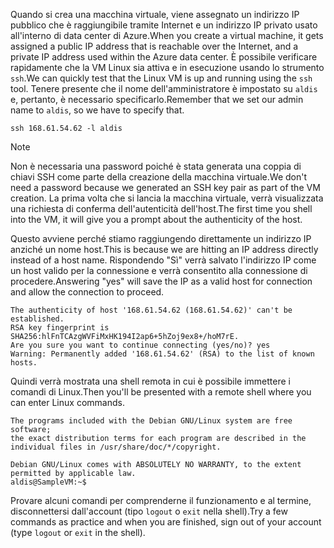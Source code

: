 <span data-ttu-id="a331f-101">Quando si crea una macchina virtuale, viene assegnato un indirizzo IP pubblico che è raggiungibile tramite Internet e un indirizzo IP privato usato all'interno di data center di Azure.</span><span class="sxs-lookup"><span data-stu-id="a331f-101">When you create a virtual machine, it gets assigned a public IP address that is reachable over the Internet, and a private IP address used within the Azure data center.</span></span> <span data-ttu-id="a331f-102">È possibile verificare rapidamente che la VM Linux sia attiva e in esecuzione usando lo strumento `ssh`.</span><span class="sxs-lookup"><span data-stu-id="a331f-102">We can quickly test that the Linux VM is up and running using the `ssh` tool.</span></span> <span data-ttu-id="a331f-103">Tenere presente che il nome dell'amministratore è impostato su `aldis` e, pertanto, è necessario specificarlo.</span><span class="sxs-lookup"><span data-stu-id="a331f-103">Remember that we set our admin name to `aldis`, so we have to specify that.</span></span>

```azurecli
ssh 168.61.54.62 -l aldis
```

> [!NOTE]
> <span data-ttu-id="a331f-104">Non è necessaria una password poiché è stata generata una coppia di chiavi SSH come parte della creazione della macchina virtuale.</span><span class="sxs-lookup"><span data-stu-id="a331f-104">We don't need a password because we generated an SSH key pair as part of the VM creation.</span></span> <span data-ttu-id="a331f-105">La prima volta che si lancia la macchina virtuale, verrà visualizzata una richiesta di conferma dell'autenticità dell'host.</span><span class="sxs-lookup"><span data-stu-id="a331f-105">The first time you shell into the VM, it will give you a prompt about the authenticity of the host.</span></span> 
> 
> <span data-ttu-id="a331f-106">Questo avviene perché stiamo raggiungendo direttamente un indirizzo IP anziché un nome host.</span><span class="sxs-lookup"><span data-stu-id="a331f-106">This is because we are hitting an IP address directly instead of a host name.</span></span> <span data-ttu-id="a331f-107">Rispondendo "Sì" verrà salvato l'indirizzo IP come un host valido per la connessione e verrà consentito alla connessione di procedere.</span><span class="sxs-lookup"><span data-stu-id="a331f-107">Answering "yes" will save the IP as a valid host for connection and allow the connection to proceed.</span></span>

```output
The authenticity of host '168.61.54.62 (168.61.54.62)' can't be established.
RSA key fingerprint is SHA256:hlFnTCAzgWVFiMxHK194I2ap6+5hZoj9ex8+/hoM7rE.
Are you sure you want to continue connecting (yes/no)? yes
Warning: Permanently added '168.61.54.62' (RSA) to the list of known hosts.
```

<span data-ttu-id="a331f-108">Quindi verrà mostrata una shell remota in cui è possibile immettere i comandi di Linux.</span><span class="sxs-lookup"><span data-stu-id="a331f-108">Then you'll be presented with a remote shell where you can enter Linux commands.</span></span>

```output
The programs included with the Debian GNU/Linux system are free software;
the exact distribution terms for each program are described in the
individual files in /usr/share/doc/*/copyright.

Debian GNU/Linux comes with ABSOLUTELY NO WARRANTY, to the extent
permitted by applicable law.
aldis@SampleVM:~$
```

<span data-ttu-id="a331f-109">Provare alcuni comandi per comprenderne il funzionamento e al termine, disconnettersi dall'account (tipo `logout` o `exit` nella shell).</span><span class="sxs-lookup"><span data-stu-id="a331f-109">Try a few commands as practice and when you are finished, sign out of your account (type `logout` or `exit` in the shell).</span></span>